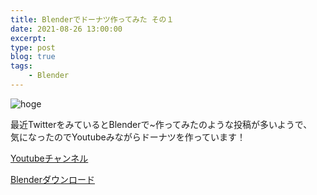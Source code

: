 ```yaml
---
title: Blenderでドーナツ作ってみた その１
date: 2021-08-26 13:00:00
excerpt:
type: post
blog: true
tags:
    - Blender
---
```


![hoge](https://pedantic-goldberg-e70663.netlify.app/image/0826.png)  

最近TwitterをみているとBlenderで~作ってみたのような投稿が多いようで、  
気になったのでYoutubeみながらドーナツを作っています！  

[Youtubeチャンネル](https://www.youtube.com/watch?v=TPrnSACiTJ4&t=565s)  


[Blenderダウンロード](https://blender.jp/)